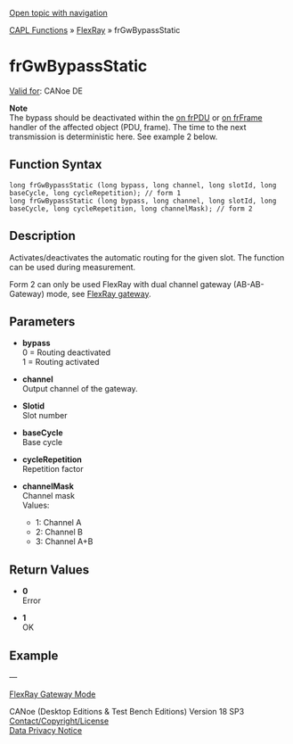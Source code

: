 [Open topic with navigation](../../../../../CANoeDEFamily.htm#Topics/CAPLFunctions/FlexRay/Functions/CAPLfunctionFRGwBypassStatic.md)

[CAPL Functions](../../CAPLfunctions.md) » [FlexRay](../CAPLfunctionsFlexrayOverview.md) » frGwBypassStatic

# frGwBypassStatic

[Valid for](../../../Shared/FeatureAvailability.md): CANoe DE

**Note**  
The bypass should be deactivated within the [on frPDU](../EventProcedures/CAPLfunctionOnFRPDU.md) or [on frFrame](../EventProcedures/CAPLfunctionOnFRFrame.md) handler of the affected object (PDU, frame). The time to the next transmission is deterministic here. See example 2 below.

## Function Syntax

```plaintext
long frGwBypassStatic (long bypass, long channel, long slotId, long baseCycle, long cycleRepetition); // form 1
long frGwBypassStatic (long bypass, long channel, long slotId, long baseCycle, long cycleRepetition, long channelMask); // form 2
```

## Description

Activates/deactivates the automatic routing for the given slot. The function can be used during measurement.

Form 2 can only be used FlexRay with dual channel gateway (AB-AB-Gateway) mode, see [FlexRay gateway](../../../CANoeCANalyzer/FlexRay/FlexRayGatewayMode.md#TwoChannelGateway).

## Parameters

- **bypass**  
  0 = Routing deactivated  
  1 = Routing activated

- **channel**  
  Output channel of the gateway.

- **Slotid**  
  Slot number

- **baseCycle**  
  Base cycle

- **cycleRepetition**  
  Repetition factor

- **channelMask**  
  Channel mask  
  Values:
  - 1: Channel A
  - 2: Channel B
  - 3: Channel A+B

## Return Values

- **0**  
  Error

- **1**  
  OK

## Example

—

[FlexRay Gateway Mode](../../../CANoeCANalyzer/FlexRay/FlexRayGatewayMode.md)

CANoe (Desktop Editions & Test Bench Editions) Version 18 SP3  
[Contact/Copyright/License](../../../Shared/ContactCopyrightLicense.md)  
[Data Privacy Notice](https://www.vector.com/int/en/company/get-info/privacy-policy/)
